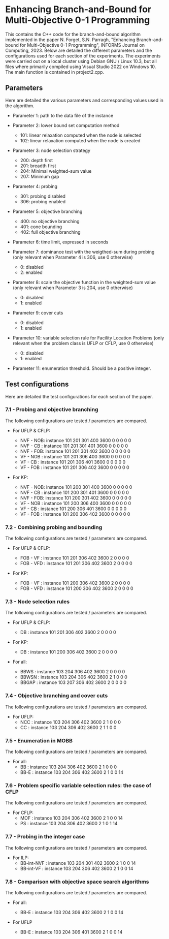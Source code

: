 # Enhancing Branch-and-Bound for Multi-Objective 0-1 Programming

This contains the C++ code for the branch-and-bound algorithm implemented in the paper N. Forget, S.N. Parragh, "Enhancing Branch-and-bound for Multi-Objective 0-1 Programming", INFORMS Journal on Computing, 2023. Below are detailed the different parameters and the configurations used for each section of the experiments. The experiments were carried out on a local cluster using Debian GNU / Linux 10.3, but all files where primarily compiled using Visual Studio 2022 on Windows 10. The main function is contained in project2.cpp.

## Parameters

Here are detailed the various parameters and corresponding values used in the algorithm.

* Parameter 1: path to the data file of the instance

* Parameter 2: lower bound set computation method
    * 101: linear relaxation computed when the node is selected
    * 102: linear relaxation computed when the node is created

* Parameter 3: node selection strategy
    * 200: depth first
    * 201: breadth first
    * 204: Minimal weighted-sum value
    * 207: Minimum gap

* Parameter 4: probing
    * 301: probing disabled
    * 306: probing enabled

* Parameter 5: objective branching
    * 400: no objective branching
    * 401: cone bounding
    * 402: full objective branching

* Parameter 6: time limit, expressed in seconds

* Parameter 7: dominance test with the weigthed-sum during probing (only relevant when Parameter 4 is 306, use 0 otherwise)
    * 0: disabled
    * 2: enabled

* Parameter 8: scale the objective function in the weighted-sum value (only relevant when Parameter 3 is 204, use 0 otherwise)
    * 0: disabled
    * 1: enabled

* Parameter 9: cover cuts
    * 0: disabled
    * 1: enabled

* Parameter 10: variable selection rule for Facility Location Problems (only relevant when the problem class is UFLP or CFLP, use 0 otherwise)
    * 0: disabled
    * 1: enabled

* Parameter 11: enumeration threshold. Should be a positive integer.

## Test configurations

Here are detailed the test configurations for each section of the paper.

### 7.1 - Probing and objective branching

The following configurations are tested / parameters are compared.

* For UFLP & CFLP:
    * NVF - NOB: instance 101 201 301 400 3600 0 0 0 0 0
    * NVF - CB : instance 101 201 301 401 3600 0 0 0 0 0
    * NVF - FOB: instance 101 201 301 402 3600 0 0 0 0 0
    * VF - NOB : instance 101 201 306 400 3600 0 0 0 0 0
    * VF - CB  : instance 101 201 306 401 3600 0 0 0 0 0
    * VF - FOB : instance 101 201 306 402 3600 0 0 0 0 0

* For KP:
    * NVF - NOB: instance 101 200 301 400 3600 0 0 0 0 0
    * NVF - CB : instance 101 200 301 401 3600 0 0 0 0 0
    * NVF - FOB: instance 101 200 301 402 3600 0 0 0 0 0
    * VF - NOB : instance 101 200 306 400 3600 0 0 0 0 0
    * VF - CB  : instance 101 200 306 401 3600 0 0 0 0 0
    * VF - FOB : instance 101 200 306 402 3600 0 0 0 0 0

### 7.2 - Combining probing and bounding

The following configurations are tested / parameters are compared.

* For UFLP & CFLP:
    * FOB - VF  : instance 101 201 306 402 3600 2 0 0 0 0
    * FOB - VFD : instance 101 201 306 402 3600 2 0 0 0 0

* For KP:
    * FOB - VF  : instance 101 200 306 402 3600 2 0 0 0 0
    * FOB - VFD : instance 101 200 306 402 3600 2 0 0 0 0

### 7.3 - Node selection rules

The following configurations are tested / parameters are compared.

* For UFLP & CFLP:
    * DB : instance 101 201 306 402 3600 2 0 0 0 0

* For KP:
    * DB : instance 101 200 306 402 3600 2 0 0 0 0

* For all:
    * BBWS  : instance 103 204 306 402 3600 2 0 0 0 0
    * BBWSN : instance 103 204 306 402 3600 2 1 0 0 0
    * BBGAP : instance 103 207 306 402 3600 2 0 0 0 0

### 7.4 - Objective branching and cover cuts

The following configurations are tested / parameters are compared.

* For UFLP:
    * NCC : instance 103 204 306 402 3600 2 1 0 0 0
    * CC  : instance 103 204 306 402 3600 2 1 1 0 0

### 7.5 - Enumeration in MOBB

The following configurations are tested / parameters are compared.

* For all:
    * BB   : instance 103 204 306 402 3600 2 1 0 0 0
    * BB-E : instance 103 204 306 402 3600 2 1 0 0 14

### 7.6 - Problem specific variable selection rules: the case of CFLP

The following configurations are tested / parameters are compared.

* For CFLP:
    * MOF : instance 103 204 306 402 3600 2 1 0 0 14
    * PS  : instance 103 204 306 402 3600 2 1 0 1 14

### 7.7 - Probing in the integer case

The following configurations are tested / parameters are compared.

* For ILP:
    * BB-int-NVF : instance 103 204 301 402 3600 2 1 0 0 14
    * BB-int-VF  : instance 103 204 306 402 3600 2 1 0 0 14

### 7.8 - Comparison with objective space search algorithms

The following configurations are tested / parameters are compared.

* For all:
    * BB-E : instance 103 204 306 402 3600 2 1 0 0 14

* For UFLP
    * BB-E : instance 103 204 306 401 3600 2 1 0 0 14